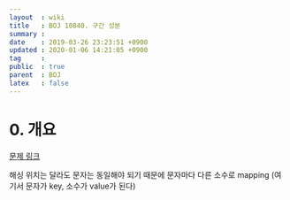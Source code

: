 ```yaml
---
layout  : wiki
title   : BOJ 10840. 구간 성분
summary : 
date    : 2019-03-26 23:23:51 +0900
updated : 2020-01-06 14:21:05 +0900
tag     : 
public  : true
parent  : BOJ
latex   : false
---
```


# 0. 개요
[문제 링크](https://www.acmicpc.net/problem/10840)  

해싱
위치는 달라도 문자는 동일해야 되기 때문에 문자마다 다른 소수로 mapping 
(여기서 문자가 key, 소수가 value가 된다)
